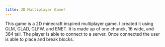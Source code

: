 ```yaml
---
title: 2D Multiplayer Game!
---
```

This game is a 2D minecraft inspired multiplayer game. I created it using GLM, GLAD, GLFW, and ENET. It is made up of one chunck, 16 wide, and 384 tall. The player is able to connect to a server. Once connected the user is able to place and break blocks.

